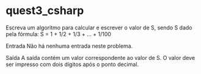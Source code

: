 # quest3_csharp
Escreva um algoritmo para calcular e escrever o valor de S, sendo S dado pela fórmula:
S = 1 + 1/2 + 1/3 + … + 1/100

Entrada
Não há nenhuma entrada neste problema.

Saída
A saída contém um valor correspondente ao valor de S.
O valor deve ser impresso com dois dígitos após o ponto decimal.

 
